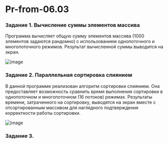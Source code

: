 # Pr-from-06.03

### Задание 1. Вычисление суммы элементов массива
Программа вычисляет общую сумму элементов массива (1000 элементов задаются рандомно) с использованием однопоточного и многопоточного режимов. Результат вычисленной суммы выводится на экран.

![image](https://github.com/KirinaKatya/Pr-from-06.03/assets/60134533/a415d6fe-13a8-40a1-8ea1-5ff2fd93f9a2)


### Задание 2. Параллельная сортировка слиянием
В данной программе реализован алгоритм сортировки слиянием. Она предоставляет возможность сравнить время выполнения сортировки в однопоточном и многопоточном (16 потоков) режимах. Результаты времени, затраченного на сортировку, выводятся на экран вместе с отсортированным массивом для наглядного подтверждения корректности работы сортировки.

![image](https://github.com/KirinaKatya/Pr-from-06.03/assets/60134533/d9b90403-6c62-4c0f-9536-576f55533f53)


### Задание 3.
